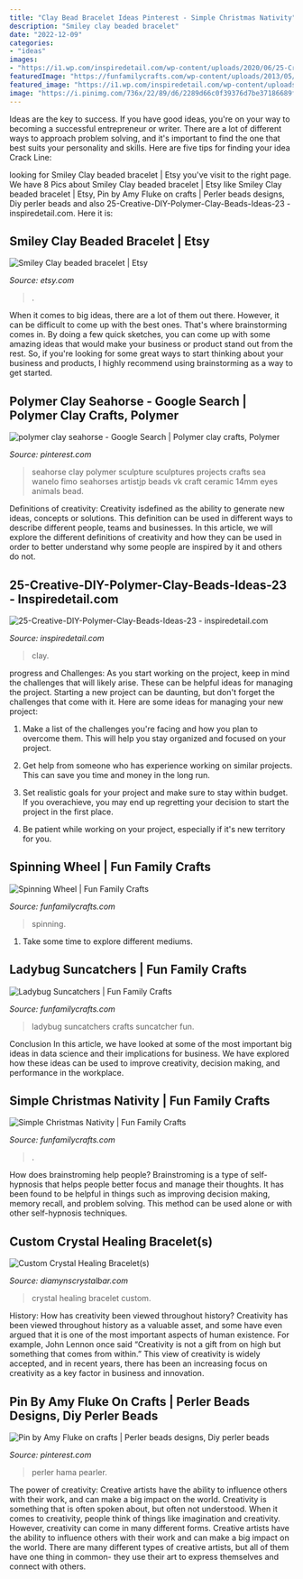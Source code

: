 ```yaml
---
title: "Clay Bead Bracelet Ideas Pinterest - Simple Christmas Nativity"
description: "Smiley clay beaded bracelet"
date: "2022-12-09"
categories:
- "ideas"
images:
- "https://i1.wp.com/inspiredetail.com/wp-content/uploads/2020/06/25-Creative-DIY-Polymer-Clay-Beads-Ideas-23.jpg?fit=768%2C1024&amp;ssl=1"
featuredImage: "https://funfamilycrafts.com/wp-content/uploads/2013/05/spinning_wheel.jpg"
featured_image: "https://i1.wp.com/inspiredetail.com/wp-content/uploads/2020/06/25-Creative-DIY-Polymer-Clay-Beads-Ideas-23.jpg?fit=768%2C1024&amp;ssl=1"
image: "https://i.pinimg.com/736x/22/89/d6/2289d66c0f39376d7be37186689f836a--pearler-beads-bff.jpg"
---
```



Ideas are the key to success. If you have good ideas, you're on your way to becoming a successful entrepreneur or writer. There are a lot of different ways to approach problem solving, and it's important to find the one that best suits your personality and skills. Here are five tips for finding your idea Crack Line:

	

		
looking for Smiley Clay beaded bracelet | Etsy you've visit to the right page. We have 8 Pics about Smiley Clay beaded bracelet | Etsy like Smiley Clay beaded bracelet | Etsy, Pin by Amy Fluke on crafts | Perler beads designs, Diy perler beads and also 25-Creative-DIY-Polymer-Clay-Beads-Ideas-23 - inspiredetail.com. Here it is:
		
    
## Smiley Clay Beaded Bracelet | Etsy

<img loading=lazy src="https://i.etsystatic.com/22161367/r/il/29926b/3148034912/il_fullxfull.3148034912_qkn9.jpg" onerror="this.onerror=null;this.src='https://tse4.mm.bing.net/th?id=OIP.7-qsVq77PUEfngBkZWd7iQHaJ4&amp;pid=15.1';" alt="Smiley Clay beaded bracelet | Etsy">

_Source: etsy.com_

>. 

	

When it comes to big ideas, there are a lot of them out there. However, it can be difficult to come up with the best ones. That's where brainstorming comes in. By doing a few quick sketches, you can come up with some amazing ideas that would make your business or product stand out from the rest. So, if you're looking for some great ways to start thinking about your business and products, I highly recommend using brainstorming as a way to get started.

    
## Polymer Clay Seahorse - Google Search | Polymer Clay Crafts, Polymer

<img loading=lazy src="https://i.pinimg.com/736x/c7/be/e2/c7bee216381446d3169fc9d709c28002--polymer-clay-projects-clay-crafts.jpg" onerror="this.onerror=null;this.src='https://tse4.mm.bing.net/th?id=OIP.tQO_QgJQ7uwZEWCCHjRSzQHaJ4&amp;pid=15.1';" alt="polymer clay seahorse - Google Search | Polymer clay crafts, Polymer">

_Source: pinterest.com_

>seahorse clay polymer sculpture sculptures projects crafts sea wanelo fimo seahorses artistjp beads vk craft ceramic 14mm eyes animals bead. 

	

Definitions of creativity:
Creativity isdefined as the ability to generate new ideas, concepts or solutions. This definition can be used in different ways to describe different people, teams and businesses. In this article, we will explore the different definitions of creativity and how they can be used in order to better understand why some people are inspired by it and others do not.

    
## 25-Creative-DIY-Polymer-Clay-Beads-Ideas-23 - Inspiredetail.com

<img loading=lazy src="https://i1.wp.com/inspiredetail.com/wp-content/uploads/2020/06/25-Creative-DIY-Polymer-Clay-Beads-Ideas-23.jpg?fit=768%2C1024&amp;ssl=1" onerror="this.onerror=null;this.src='https://tse2.mm.bing.net/th?id=OIP.4HG0KZYvJNCJAx94gqEnogHaJ4&amp;pid=15.1';" alt="25-Creative-DIY-Polymer-Clay-Beads-Ideas-23 - inspiredetail.com">

_Source: inspiredetail.com_

>clay. 

	

progress and Challenges: As you start working on the project, keep in mind the challenges that will likely arise. These can be helpful ideas for managing the project.
Starting a new project can be daunting, but don't forget the challenges that come with it. Here are some ideas for managing your new project:
1. Make a list of the challenges you're facing and how you plan to overcome them. This will help you stay organized and focused on your project.

2. Get help from someone who has experience working on similar projects. This can save you time and money in the long run.

3. Set realistic goals for your project and make sure to stay within budget. If you overachieve, you may end up regretting your decision to start the project in the first place.

4. Be patient while working on your project, especially if it's new territory for you.

    
## Spinning Wheel | Fun Family Crafts

<img loading=lazy src="https://funfamilycrafts.com/wp-content/uploads/2013/05/spinning_wheel.jpg" onerror="this.onerror=null;this.src='https://tse1.mm.bing.net/th?id=OIP.0WskA3vro5ba4t6SWVRTugAAAA&amp;pid=15.1';" alt="Spinning Wheel | Fun Family Crafts">

_Source: funfamilycrafts.com_

>spinning. 

	

1. Take some time to explore different mediums.

    
## Ladybug Suncatchers | Fun Family Crafts

<img loading=lazy src="https://funfamilycrafts.com/wp-content/uploads/2017/02/ladybug-suncatcher.jpg" onerror="this.onerror=null;this.src='https://tse1.mm.bing.net/th?id=OIP.1-dLNaXmmRdWP98g0PWSwwHaJ4&amp;pid=15.1';" alt="Ladybug Suncatchers | Fun Family Crafts">

_Source: funfamilycrafts.com_

>ladybug suncatchers crafts suncatcher fun. 

	

Conclusion
In this article, we have looked at some of the most important big ideas in data science and their implications for business. We have explored how these ideas can be used to improve creativity, decision making, and performance in the workplace.

    
## Simple Christmas Nativity | Fun Family Crafts

<img loading=lazy src="https://funfamilycrafts.com/wp-content/uploads/2012/12/2-031.jpg" onerror="this.onerror=null;this.src='https://tse4.mm.bing.net/th?id=OIP.OOJUUY2NODJvO8jna5SjTAAAAA&amp;pid=15.1';" alt="Simple Christmas Nativity | Fun Family Crafts">

_Source: funfamilycrafts.com_

>. 

	

How does brainstroming help people?
Brainstroming is a type of self-hypnosis that helps people better focus and manage their thoughts. It has been found to be helpful in things such as improving decision making, memory recall, and problem solving. This method can be used alone or with other self-hypnosis techniques.

    
## Custom Crystal Healing Bracelet(s)

<img loading=lazy src="https://www.diamynscrystalbar.com/uploads/1/1/8/6/118676755/s999933685569268468_p131_i4_w600.png" onerror="this.onerror=null;this.src='https://tse1.mm.bing.net/th?id=OIP.RZDDkdOfd7y6yXUCf5AJwAHaJ4&amp;pid=15.1';" alt="Custom Crystal Healing Bracelet(s)">

_Source: diamynscrystalbar.com_

>crystal healing bracelet custom. 

	

History: How has creativity been viewed throughout history?
Creativity has been viewed throughout history as a valuable asset, and some have even argued that it is one of the most important aspects of human existence. For example, John Lennon once said “Creativity is not a gift from on high but something that comes from within.” This view of creativity is widely accepted, and in recent years, there has been an increasing focus on creativity as a key factor in business and innovation.

    
## Pin By Amy Fluke On Crafts | Perler Beads Designs, Diy Perler Beads

<img loading=lazy src="https://i.pinimg.com/736x/22/89/d6/2289d66c0f39376d7be37186689f836a--pearler-beads-bff.jpg" onerror="this.onerror=null;this.src='https://tse2.mm.bing.net/th?id=OIP.ZezV7uvHUMzSYMYWl5_goAHaJ6&amp;pid=15.1';" alt="Pin by Amy Fluke on crafts | Perler beads designs, Diy perler beads">

_Source: pinterest.com_

>perler hama pearler. 

	

The power of creativity: Creative artists have the ability to influence others with their work, and can make a big impact on the world.
Creativity is something that is often spoken about, but often not understood. When it comes to creativity, people think of things like imagination and creativity. However, creativity can come in many different forms. Creative artists have the ability to influence others with their work and can make a big impact on the world. There are many different types of creative artists, but all of them have one thing in common- they use their art to express themselves and connect with others.

